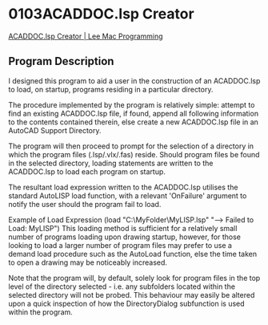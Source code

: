 # 0103ACADDOC.lsp Creator

[ACADDOC.lsp Creator | Lee Mac Programming](http://www.lee-mac.com/acaddoccreator.html)

## Program Description

I designed this program to aid a user in the construction of an ACADDOC.lsp to load, on startup, programs residing in a particular directory.

The procedure implemented by the program is relatively simple: attempt to find an existing ACADDOC.lsp file, if found, append all following information to the contents contained therein, else create a new ACADDOC.lsp file in an AutoCAD Support Directory.

The program will then proceed to prompt for the selection of a directory in which the program files (.lsp/.vlx/.fas) reside. Should program files be found in the selected directory, loading statements are written to the ACADDOC.lsp to load each program on startup.

The resultant load expression written to the ACADDOC.lsp utilises the standard AutoLISP load function, with a relevant 'OnFailure' argument to notify the user should the program fail to load.

Example of Load Expression
(load "C:\\MyFolder\\MyLISP.lsp" "--> Failed to Load: MyLISP")
This loading method is sufficient for a relatively small number of programs loading upon drawing startup, however, for those looking to load a larger number of program files may prefer to use a demand load procedure such as the AutoLoad function, else the time taken to open a drawing may be noticeably increased.

Note that the program will, by default, solely look for program files in the top level of the directory selected - i.e. any subfolders located within the selected directory will not be probed. This behaviour may easily be altered upon a quick inspection of how the DirectoryDialog subfunction is used within the program.